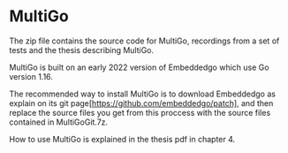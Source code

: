 # MultiGo

The zip file contains the source code for MultiGo, recordings from a set of tests and the thesis describing MultiGo.

MultiGo is built on an early 2022 version of Embeddedgo which use Go version 1.16.

The recommended way to install MultiGo is to download Embeddedgo as explain on its git page[https://github.com/embeddedgo/patch],
and then replace the source files you get from this proccess with the source files contained in MultiGoGit.7z.

How to use MultiGo is explained in the thesis pdf in chapter 4.

